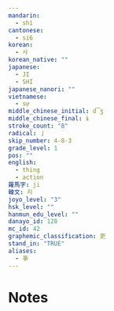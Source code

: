 ```yaml
---
mandarin:
  - shì
cantonese:
  - si6
korean:
  - 사
korean_native: ""
japanese:
  - JI
  - SHI
japanese_nanori: ""
vietnamese:
  - sự
middle_chinese_initial: d͡ʒ
middle_chinese_final: ɨ
stroke_count: "8"
radical: 亅
skip_number: 4-8-3
grade_level: 1
pos: ""
english:
  - thing
  - action
羅馬字: ji
韓文: 지
joyo_level: "3"
hsk_level: ""
hanmun_edu_level: ""
danayo_id: 128
mc_id: 42
graphemic_classification: 吏
stand_in: "TRUE"
aliases:
  - 亊
---
```


# Notes
